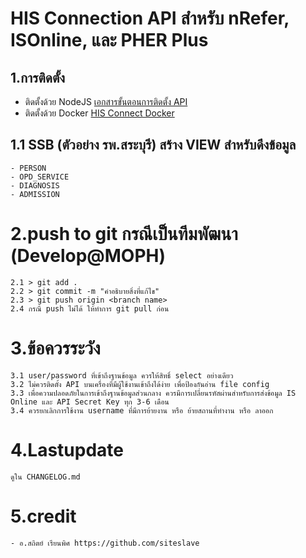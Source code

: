 # HIS Connection API สำหรับ nRefer, ISOnline, และ PHER Plus

## 1.การติดตั้ง
 - ติดตั้งด้วย NodeJS [เอกสารขั้นตอนการติดตั้ง API](https://connect.moph.go.th/pher-plus/#/main/api-installation)
 - ติดตั้งด้วย Docker [HIS Connect Docker](https://hub.docker.com/r/superpck/his-connect)

## 1.1 SSB (ตัวอย่าง รพ.สระบุรี) สร้าง VIEW สำหรับดึงข้อมูล
```
- PERSON
- OPD_SERVICE
- DIAGNOSIS
- ADMISSION
```

# 2.push to git กรณีเป็นทีมพัฒนา (Develop@MOPH)
```
2.1 > git add .
2.2 > git commit -m "คำอธิบายสิ่งที่แก้ไข"
2.3 > git push origin <branch name>
2.4 กรณี push ไม่ได้ ให้ทำการ git pull ก่อน
```

# 3.ข้อควรระวัง
```
3.1 user/password ที่เข้าถึงฐานข้อมูล ควรให้สิทธิ์ select อย่างเดียว
3.2 ไม่ควรติดตั้ง API บนเครื่องที่มีผู้ใช้งานเข้าถึงได้ง่าย เพื่อป้องกันอ่าน file config
3.3 เพื่อความปลอดภัยในการเข้าถึงฐานข้อมูลส่วนกลาง ควรมีการเปลี่ยนรหัสผ่านสำหรับการส่งข้อมูล IS Online และ API Secret Key ทุก 3-6 เดือน
3.4 ควรยกเลิกการใช้งาน username ที่มีการย้ายงาน หรือ ย้ายสถานที่ทำงาน หรือ ลาออก
```

# 4.Lastupdate
```
ดูใน CHANGELOG.md
```

# 5.credit
```
- อ.สถิตย์ เรียนพิศ https://github.com/siteslave
```